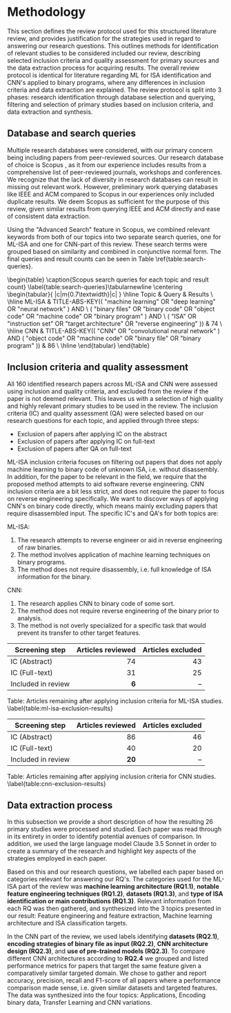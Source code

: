 # Methodology

This section defines the review protocol used for this structured literature review, and provides justification for the strategies used in regard to answering our research questions. This outlines methods for identification of relevant studies to be considered included our review, describing selected inclusion criteria and quality assessment for primary sources and the data extraction process for acquiring results. The overall review protocol is identical for literature regarding ML for ISA identification and CNN's applied to binary programs, where any differences in inclusion criteria and data extraction are explained. The review protocol is split into 3 phases: research identification through database selection and querying, filtering and selection of primary studies based on inclusion criteria, and data extraction and synthesis.

## Database and search queries

Multiple research databases were considered, with our primary concern being including papers from peer-reviewed sources. Our research database of choice is Scopus <!-- (SOURCE?) -->, as it from our experience includes results from a comprehensive list of peer-reviewed journals, workshops and conferences. We recognize that the lack of diversity in research databases can result in missing out relevant work. However, preliminary work querying databases like IEEE and ACM compared to Scopus in our experiences only included duplicate results. We deem Scopus as sufficient for the purpose of this review, given similar results from querying IEEE and ACM directly and ease of consistent data extraction.

Using the "Advanced Search" feature in Scopus, we combined relevant keywords from both of our topics into two separate search queries, one for ML-ISA and one for CNN-part of this review. These search terms were grouped based on similarity and combined in conjunctive normal form. The final queries and result counts can be seen in Table \ref{table:search-queries}.

\begin{table}
\caption{Scopus search queries for each topic and result count}
\label{table:search-queries}\tabularnewline
\centering
\begin{tabular}{ |c|m{0.7\textwidth}|c| }
\hline
Topic & Query & Results \\
\hline
ML-ISA
& TITLE-ABS-KEY(( "machine learning" OR "deep learning" OR "neural network" ) AND \ ( "binary files" OR "binary code" OR "object code" OR "machine code" OR "binary program" ) AND \ ( "ISA" OR "instruction set" OR "target architecture" OR "reverse engineering" ))
& 74 \\
\hline
CNN
& TITLE-ABS-KEY(( "CNN" OR "convolutional neural network" ) AND ( "object code" OR "machine code" OR "binary file" OR "binary program" ))
& 86 \\
\hline
\end{tabular}
\end{table}

## Inclusion criteria and quality assessment

All 160 identified research papers across ML-ISA and CNN were assessed using inclusion and quality criteria, and excluded from the review if the paper is not deemed relevant. This leaves us with a selection of high quality and highly relevant primary studies to be used in the review. The inclusion criteria (IC) and quality assessment (QA) were selected based on our research questions for each topic, and applied through three steps:

- Exclusion of papers after applying IC on the abstract
- Exclusion of papers after applying IC on full-text
- Exclusion of papers after QA on full-text

ML-ISA inclusion criteria focuses on filtering out papers that does not apply machine learning to binary code of unknown ISA, i.e. without disassembly. In addition, for the paper to be relevant in the field, we require that the proposed method attempts to aid software reverse engineering. CNN inclusion criteria are a bit less strict, and does not require the paper to focus on reverse engineering specifically. We want to discover ways of applying CNN's on binary code directly, which means mainly excluding papers that require disassembled input. The specific IC's and QA's for both topics are:

<!-- **(Some mention of quality assesment would be nice ? )** -->

ML-ISA:

1. The research attempts to reverse engineer or aid in reverse engineering of raw binaries.
2. The method involves application of machine learning techniques on binary programs.
3. The method does not require disassembly, i.e. full knowledge of ISA information for the binary.

CNN:

1. The research applies CNN to binary code of some sort.
2. The method does not require reverse engineering of the binary prior to analysis.
3. The method is not overly specialized for a specific task that would prevent its transfer to other target features.

| Screening step     | Articles reviewed | Articles excluded |
| ------------------ | ----------------: | ----------------: |
| IC (Abstract)      |                74 |                43 |
| IC (Full-text)     |                31 |                25 |
| Included in review |             **6** |                 – |

Table: Articles remaining after applying inclusion criteria for ML-ISA studies. \label{table:ml-isa-exclusion-results}

| Screening step     | Articles reviewed | Articles excluded |
| ------------------ | ----------------: | ----------------: |
| IC (Abstract)      |                86 |                46 |
| IC (Full-text)     |                40 |                20 |
| Included in review |            **20** |                 – |

Table: Articles remaining after applying inclusion criteria for CNN studies. \label{table:cnn-exclusion-results}

## Data extraction process

<!-- TODO: ta med ML-ISA, kanskje en mention om LLM hilfe for å oppsummere og få oversikt, selv om selve analysen ikke er basert på direkte output fra claudern (leser jo før vi skriver) -->

In this subsection we provide a short description of how the resulting 26 primary studies were processed and studied. Each paper was read through in its entirety in order to identify potential avenues of comparison. In addition, we used the large language model Claude 3.5 Sonnet in order to create a summary of the research and highlight key aspects of the strategies employed in each paper.

Based on this and our research questions, we labelled each paper based on categories relevant for answering our RQ's. The categories used for the ML-ISA part of the review was **machine learning architecture (RQ1.1)**, **notable feature engineering techniques (RQ1.2)**, **datasets (RQ1.3)**, and **type of ISA identification or main contributions (RQ1.3)**. Relevant information from each RQ was then gathered, and synthesized into the 3 topics presented in our result: Feature engineering and feature extraction, Machine learning architecture and ISA classification targets.

In the CNN part of the review, we used labels identifying **datasets (RQ2.1)**, **encoding strategies of binary file as input (RQ2.2)**, **CNN architecture design (RQ2.3)**, and **use of pre-trained models (RQ2.3)**. To compare different CNN architectures according to **RQ2.4** we grouped and listed performance metrics for papers that target the same feature given a comparatively similar targeted domain. We chose to gather and report accuracy, precision, recall and F1-score of all papers where a performance comparison made sense, i.e. given similar datasets and targeted features. The data was synthesized into the four topics: Applications, Encoding binary data, Transfer Learning and CNN variations.

